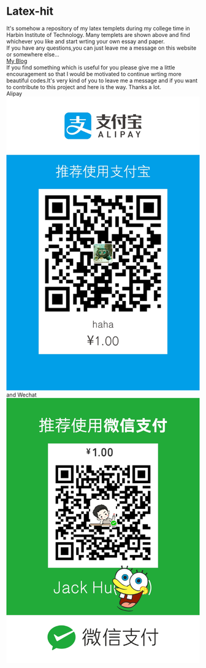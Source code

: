 # Latex-hit
It's somehow a repository of my latex templets during my college time in Harbin Institute of Technology.
Many templets are shown above and find whichever you like and start wrting your own essay and paper.\
If you have any questions,you can just leave me a message on this website or somewhere else...\
[My Blog](http://hahaha.i11r.com)  \
If you find something which is useful for you please give me a little encouragement so that I would be motivated to continue wrting more beautiful codes.It's very kind of you to leave me a message and if you want to contribute to this project and here is the way.
Thanks a lot.\
Alipay
![Alipay](https://github.com/JinxinHu/Latex-hit/blob/master/don't%20open%20me/alipay.jpg)
and Wechat\
![Wechat](https://github.com/JinxinHu/Latex-hit/blob/master/don't%20open%20me/we%20chat.png)
